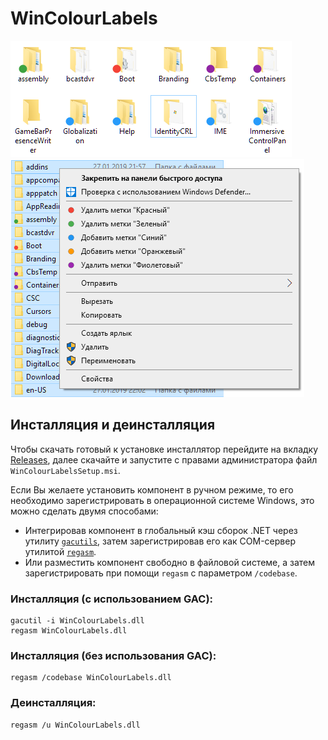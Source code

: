 # WinColourLabels

![IconOverlay](./Docs/iconoverlays.png)
![ContextMenu](./Docs/contextmenu.png)

## Инсталляция и деинсталляция
Чтобы скачать готовый к установке инсталлятор перейдите на вкладку [Releases](https://github.com/habro430/WinColourLabels/releases), далее скачайте и запустите с правами администратора файл `WinColourLabelsSetup.msi`.

Если Вы желаете установить компонент в ручном режиме, то его необходимо зарегистрировать в операционной системе Windows, это можно сделать двумя способами:

+ Интегрировав компонент в глобальный кэш сборок .NET через утилиту [`gacutils`](https://docs.microsoft.com/ru-ru/dotnet/framework/app-domains/how-to-install-an-assembly-into-the-gac), затем зарегистрировав его как COM-сервер утилитой [`regasm`](https://docs.microsoft.com/ru-ru/dotnet/framework/tools/regasm-exe-assembly-registration-tool).
+ Или разместить компонент свободно в файловой системе, а затем зарегистрировать при помощи `regasm` с параметром `/codebase`.

### Инсталляция (с использованием GAC):
```
gacutil -i WinColourLabels.dll
regasm WinColourLabels.dll
```

### Инсталляция (без использования GAC):
```
regasm /codebase WinColourLabels.dll
```

### Деинсталляция:
```
regasm /u WinColourLabels.dll
```
